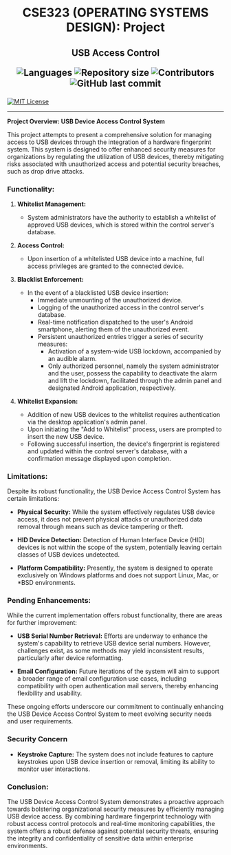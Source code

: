 <h1 align="center"> CSE323 (OPERATING SYSTEMS DESIGN): Project </h1>
<h2 align="center"> USB Access Control
<p align="center">
 <img alt="Languages" src="https://img.shields.io/github/languages/count/haiderCho/CSE323-Project-UAC">
 <img alt="Repository size" src="https://img.shields.io/github/repo-size/haiderCho/CSE323-Project-UAC">
 <img alt="Contributors" src="https://img.shields.io/github/contributors/haiderCho/CSE323-Project-UAC">
 <img alt="GitHub last commit" src="https://img.shields.io/github/last-commit/haiderCho/CSE323-Project-UAC">
</p>
</h2>

[![MIT License](https://img.shields.io/badge/License-MIT-green.svg)](https://choosealicense.com/licenses/mit/)

---

**Project Overview: USB Device Access Control System**

This project attempts to present a comprehensive solution for managing access to USB devices through the integration of a hardware fingerprint system. This system is designed to offer enhanced security measures for organizations by regulating the utilization of USB devices, thereby mitigating risks associated with unauthorized access and potential security breaches, such as drop drive attacks.

### **Functionality:**

1. **Whitelist Management:**
   - System administrators have the authority to establish a whitelist of approved USB devices, which is stored within the control server's database.

2. **Access Control:**
   - Upon insertion of a whitelisted USB device into a machine, full access privileges are granted to the connected device.

3. **Blacklist Enforcement:**
   - In the event of a blacklisted USB device insertion:
     - Immediate unmounting of the unauthorized device.
     - Logging of the unauthorized access in the control server's database.
     - Real-time notification dispatched to the user's Android smartphone, alerting them of the unauthorized event.
     - Persistent unauthorized entries trigger a series of security measures:
       - Activation of a system-wide USB lockdown, accompanied by an audible alarm.
       - Only authorized personnel, namely the system administrator and the user, possess the capability to deactivate the alarm and lift the lockdown, facilitated through the admin panel and designated Android application, respectively.

4. **Whitelist Expansion:**
   - Addition of new USB devices to the whitelist requires authentication via the desktop application's admin panel.
   - Upon initiating the "Add to Whitelist" process, users are prompted to insert the new USB device.
   - Following successful insertion, the device's fingerprint is registered and updated within the control server's database, with a confirmation message displayed upon completion.


### **Limitations:**

Despite its robust functionality, the USB Device Access Control System has certain limitations:

- **Physical Security:** While the system effectively regulates USB device access, it does not prevent physical attacks or unauthorized data removal through means such as device tampering or theft.

- **HID Device Detection:** Detection of Human Interface Device (HID) devices is not within the scope of the system, potentially leaving certain classes of USB devices undetected.

- **Platform Compatibility:** Presently, the system is designed to operate exclusively on Windows platforms and does not support Linux, Mac, or *BSD environments.

### **Pending Enhancements:**

While the current implementation offers robust functionality, there are areas for further improvement:

- **USB Serial Number Retrieval:** Efforts are underway to enhance the system's capability to retrieve USB device serial numbers. However, challenges exist, as some methods may yield inconsistent results, particularly after device reformatting.

- **Email Configuration:** Future iterations of the system will aim to support a broader range of email configuration use cases, including compatibility with open authentication mail servers, thereby enhancing flexibility and usability.

These ongoing efforts underscore our commitment to continually enhancing the USB Device Access Control System to meet evolving security needs and user requirements.

### Security Concern 
- **Keystroke Capture:** The system does not include features to capture keystrokes upon USB device insertion or removal, limiting its ability to monitor user interactions.

### **Conclusion:**

The USB Device Access Control System demonstrates a proactive approach towards bolstering organizational security measures by efficiently managing USB device access. By combining hardware fingerprint technology with robust access control protocols and real-time monitoring capabilities, the system offers a robust defense against potential security threats, ensuring the integrity and confidentiality of sensitive data within enterprise environments.